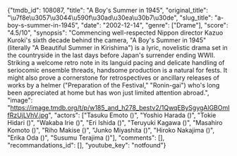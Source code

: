{"tmdb_id": 108087, "title": "A Boy's Summer in 1945", "original_title": "\u7f8e\u3057\u3044\u590f\u30ad\u30ea\u30b7\u30de", "slug_title": "a-boy-s-summer-in-1945", "date": "2002-12-14", "genre": ["Drame"], "score": "4.5/10", "synopsis": "Commencing well-respected Nippon director Kazuo Kuroki's sixth decade behind the camera, \"A Boy's Summer in 1945\" (literally \"A Beautiful Summer in Kirishima\") is a lyric, novelistic drama set in the countryside in the last days before Japan's surrender ending WWII. Striking a welcome retro note in its languid pacing and delicate handling of seriocomic ensemble threads, handsome production is a natural for fests. It might also prove a cornerstone for retrospectives or ancillary releases of works by a helmer (\"Preparation of the Festival,\" \"Ronin-gai\") who's long been appreciated at home but has won just limited attention abroad.", "image": "https://image.tmdb.org/t/p/w185_and_h278_bestv2/1QwqEBySgygAlGBOmIfRzUjLVhV.jpg", "actors": ["Tasuku Emoto ()", "Yoshio Harada ()", "Tokie Hidari ()", "Wakaba Irie ()", "Eri Ishida ()", "Teruyuki Kagawa ()", "Masahiro Komoto ()", "Riho Makise ()", "Junko Miyashita ()", "Hiroko Nakajima ()", "Erika Oda ()", "Susumu Terajima ()"], "comments": [], "recommandations_id": [], "youtube_key": "notfound"}